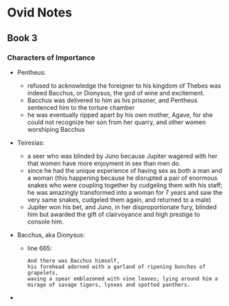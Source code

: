 # Ovid Notes

## Book 3

### Characters of Importance

- Pentheus:

  - refused to acknowledge the foreigner to his kingdom of Thebes was indeed Bacchus, or Dionysus, the god of wine and excitement.
  - Bacchus was delivered to him as his prisoner, and Pentheus sentenced him to the torture chamber
  - he was eventually ripped apart by his own mother, Agave, for she could not recognize her son from her quarry, and other women worshiping Bacchus

- Teiresias:

  - a seer who was blinded by Juno because Jupiter wagered with her that women have more enjoyment in sex than men do.
  - since he had the unique experience of having sex as both a man and a woman (this happening because he disrupted a pair of enormous snakes who were coupling together by cudgeling them with his staff; he was amazingly transformed into a woman for 7 years and saw the very same snakes, cudgeled them again, and returned to a male)
  - Jupiter won his bet, and Juno, in her disproportionate fury, blinded him but awarded the gift of clairvoyance and high prestige to console him.

- Bacchus, aka Dionysus:

  - line 665:

    ```
    And there was Bacchus himself,
    his forehead adorned with a garland of ripening bunches of grapelets,
    waving a spear emblazoned with vine leaves; lying around him a mirage of savage tigers, lynxes and spotted panthers.
    ```

- 